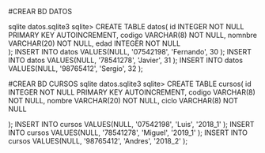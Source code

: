 #CREAR BD DATOS

sqlite datos.sqlite3
sqlite> CREATE TABLE datos(
    id INTEGER NOT NULL PRIMARY KEY AUTOINCREMENT,
    codigo VARCHAR(8) NOT NULL,
    nomnbre VARCHAR(20) NOT NULL,
    edad INTEGER NOT NULL   
);
INSERT INTO datos VALUES(NULL, '07542198', 'Fernando', 30 );
INSERT INTO datos VALUES(NULL, '78541278', 'Javier',  31 );
INSERT INTO datos VALUES(NULL, '98765412', 'Sergio', 32 );

#CREAR BD CURSOS
sqlite datos.sqlite3
sqlite> CREATE TABLE cursos(
    id INTEGER NOT NULL PRIMARY KEY AUTOINCREMENT,
    codigo VARCHAR(8) NOT NULL,
    nombre VARCHAR(20) NOT NULL,
    ciclo VARCHAR(8) NOT NULL
    
);
INSERT INTO cursos VALUES(NULL, '07542198', 'Luis', '2018_1' );
INSERT INTO cursos VALUES(NULL, '78541278', 'Miguel',  '2019_1' );
INSERT INTO cursos VALUES(NULL, '98765412', 'Andres', '2018_2' );